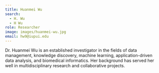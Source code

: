 ```yaml
---
title: Huanmei Wu
search:
  - H. Wu
  - H Wu
role: Researcher
image: images/huanmei-wu.jpg
email: hw9@iupui.edu
---
```


Dr. Huanmei Wu is an established investigator in the fields of data management, knowledge discovery, machine learning, application-driven data analysis, and biomedical informatics. Her background has served her well in multidisciplinary research and collaborative projects.
